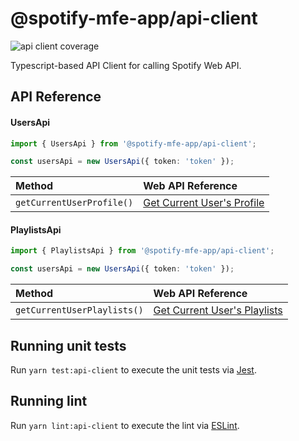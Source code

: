 # @spotify-mfe-app/api-client

<img src="https://codecov.io/gh/matiushariman/spotify-mfe-app/branch/main/graph/badge.svg?flag=api-client" alt="api client coverage" />

Typescript-based API Client for calling Spotify Web API.

## API Reference

#### UsersApi

```typescript
import { UsersApi } from '@spotify-mfe-app/api-client';

const usersApi = new UsersApi({ token: 'token' });
```

| Method                    | Web API Reference                                                                                                                  |
| :------------------------ | :--------------------------------------------------------------------------------------------------------------------------------- |
| `getCurrentUserProfile()` | [Get Current User's Profile](https://developer.spotify.com/documentation/web-api/reference/#/operations/get-current-users-profile) |

#### PlaylistsApi

```typescript
import { PlaylistsApi } from '@spotify-mfe-app/api-client';

const usersApi = new UsersApi({ token: 'token' });
```

| Method                      | Web API Reference                                                                                                                                |
| :-------------------------- | :----------------------------------------------------------------------------------------------------------------------------------------------- |
| `getCurrentUserPlaylists()` | [Get Current User's Playlists](https://developer.spotify.com/documentation/web-api/reference/#/operations/get-a-list-of-current-users-playlists) |

## Running unit tests

Run `yarn test:api-client` to execute the unit tests via [Jest](https://jestjs.io).

## Running lint

Run `yarn lint:api-client` to execute the lint via [ESLint](https://eslint.org/).
